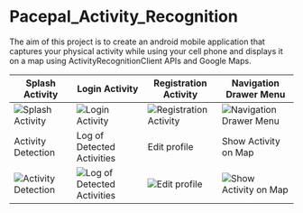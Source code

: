 # Pacepal_Activity_Recognition
The aim of this project is to create an android mobile application that captures your physical activity while using your cell phone and displays it on a map using ActivityRecognitionClient APIs and Google Maps.


| Splash Activity | Login Activity | Registration Activity | Navigation Drawer Menu |
| --- | --- | --- | --- |
| ![Splash Activity](https://github.com/oumaimabenaboud/PacePal_Activity_Recognition/assets/120368654/07656cd7-d5b6-4560-a72f-b616c49e6b1a) | ![Login Activity](https://github.com/oumaimabenaboud/PacePal_Activity_Recognition/assets/120368654/4c9b93b5-af76-4847-a647-92cd8919c2a7) | ![Registration Activity](https://github.com/oumaimabenaboud/PacePal_Activity_Recognition/assets/120368654/2d8ae43c-03f1-4276-be1c-fe56fc3bcb41) | ![Navigation Drawer Menu](https://github.com/oumaimabenaboud/PacePal_Activity_Recognition/assets/120368654/cbd67ffb-4e02-4d96-a933-000d00961b5f) |
| Activity Detection | Log of Detected Activities | Edit profile | Show Activity on Map |
| ![Activity Detection](https://github.com/oumaimabenaboud/PacePal_Activity_Recognition/assets/120368654/3676b83a-9cc8-4f57-af4b-8bb64ce4bb44) | ![Log of Detected Activities](https://github.com/oumaimabenaboud/PacePal_Activity_Recognition/assets/120368654/ebe19926-c26d-405c-9299-8124b503db57) | ![Edit profile](https://github.com/oumaimabenaboud/PacePal_Activity_Recognition/assets/120368654/70d86e26-81f7-4e72-a822-cd393e4bc21e) | ![Show Activity on Map](https://github.com/oumaimabenaboud/PacePal_Activity_Recognition/assets/120368654/bd7d99c5-cf98-442f-81d9-9300981fed4d) |



